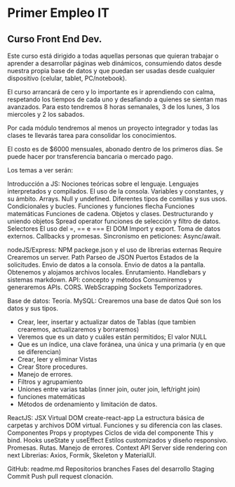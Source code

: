 # Primer Empleo IT
## Curso Front End Dev.

Este curso está dirigido a todas aquellas personas que quieran trabajar o aprender a desarrollar páginas web dinámicos, consumiendo datos desde nuestra propia base de datos y que puedan ser usadas desde cualquier dispositivo (celular, tablet, PC/notebook).

El curso arrancará de cero y lo importante es ir aprendiendo con calma, respetando los tiempos de cada uno y desafiando a quienes se sientan  mas avanzados.
Para esto tendremos 8 horas semanales, 3 de los lunes, 3 los miercoles y 2 los sabados.

Por cada módulo tendremos al menos un proyecto integrador y todas las clases te llevarás tarea para consolidar los conocimientos.

El costo es de $6000 mensuales, abonado dentro de los primeros días. Se puede hacer por transferencia bancaria o mercado pago.

Los temas a ver serán:

Introducción a JS:
Nociones teóricas sobre el lenguaje.
Lenguajes interpretados y compilados.
El uso de la consola.
Variables y constantes, y su ámbito.
Arrays.
Null y undefined.
Diferentes tipos de comillas y sus usos.
Condicionales y bucles.
Funciones y funciones flecha
Funciones matemáticas
Funciones de cadena.
Objetos y clases.
Destructurando y uniendo objetos
Spread operator
funciones de selección y filtro de datos.
Selectores
El uso del =, == e ===
El DOM
Import y export.
Toma de datos externos.
Callbacks y promesas.
Sincronismo en peticiones: Async/await.

nodeJS/Express:
NPM 
packege.json y el uso de librerias externas
Require
Crearemos un server.
Path
Parseo de JSON
Puertos
Estados de la solicitudes.
Envio de datos a la consola.
Envio de datos a la pantalla.
Obtenemos y alojamos archivos locales.
Enrutamiento.
Handlebars y sistemas markdown.
API: concepto y métodos
Consumiremos y generaremos APIs.
CORS.
WebScrapping
Sockets
Temporizadores.

Base de datos:
Teoría.
MySQL: Crearemos una base de datos
Qué son los datos y sus tipos.
- Crear, leer, insertar y actualizar datos de Tablas (que tambien crearemos, actualizaremos y borraremos)
- Veremos que es un dato y cuáles están permitidos; El valor NULL
- Que es un índice, una clave foránea, una única y una primaria (y en que se diferencian)
- Crear, leer y eliminar Vistas
- Crear Store procedures.
- Manejo de errores.
- Filtros y agrupamiento
- Uniones entre varias tablas (inner join, outer join, left/right join)
- funciones matemáticas
- Métodos de ordenamiento y limitación de datos.

ReactJS:
JSX
Virtual DOM
create-react-app
La estructura básica de carpetas y archivos
DOM virtual.
Funciones y su diferencia con las clases.
Componentes
Props y proptypes
Ciclos de vida del componente
This y bind.
Hooks
useState y useEffect
Estilos customizados y diseño responsivo.
Promesas.
Rutas.
Manejo de errores.
Context API
Server side rendering con next
Librerias: Axios, Formik, Skeleton y MaterialUI.

GitHub: 
readme.md
Repositorios
branches
Fases del desarrollo
Staging
Commit
Push
pull request
clonación.


